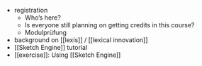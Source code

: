 - registration
	- Who’s here?
	- Is everyone still planning on getting credits in this course?
	- Modulprüfung
- background on [[lexis]] / [[lexical innovation]]
- [[Sketch Engine]] tutorial
- [[exercise]]: Using [[Sketch Engine]]
